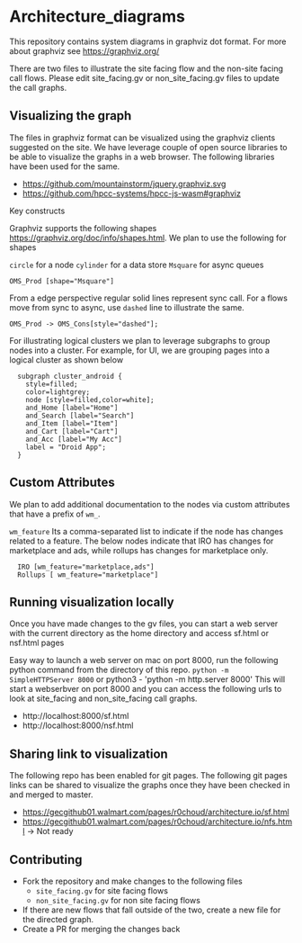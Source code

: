 # Architecture_diagrams

This repository contains system diagrams in graphviz dot format. For more about graphviz see https://graphviz.org/

There are two files to illustrate the site facing flow and the non-site facing call flows. Please edit site_facing.gv or non_site_facing.gv files to update the call graphs.

Visualizing the graph
---------------------
The files in graphviz format can be visualized using the graphviz clients suggested on the site. We have leverage couple of open source libraries to be able to visualize the graphs in a web browser. The following libraries have been used for the same.

* https://github.com/mountainstorm/jquery.graphviz.svg
* https://github.com/hpcc-systems/hpcc-js-wasm#graphviz

Key constructs

Graphviz supports the following shapes https://graphviz.org/doc/info/shapes.html. We plan to use the following for shapes

`circle` for a node
`cylinder` for a data store
`Msquare` for async queues

```
OMS_Prod [shape="Msquare"]
```

From a edge perspective regular solid lines represent sync call. For a flows move from sync to async, use `dashed` line to illustrate the same.

```
OMS_Prod -> OMS_Cons[style="dashed"];
```

For illustrating logical clusters we plan to leverage subgraphs to group nodes into a cluster. For example, for UI, we are grouping pages into a logical cluster as shown below

```
  subgraph cluster_android {
    style=filled;
    color=lightgrey;
    node [style=filled,color=white];
    and_Home [label="Home"]
    and_Search [label="Search"]
    and_Item [label="Item"]
    and_Cart [label="Cart"]
    and_Acc [label="My Acc"]
    label = "Droid App";
  }
```
Custom Attributes
-----------------
We plan to add additional documentation to the nodes via custom attributes that have a prefix of `wm_`. 

`wm_feature`
Its a comma-separated list to indicate if the node has changes related to a feature. The below nodes indicate that IRO has changes for marketplace and ads, while rollups has changes for marketplace only.

```
  IRO [wm_feature="marketplace,ads"]
  Rollups [ wm_feature="marketplace"]
```

Running visualization locally
-----------------------------
Once you have made changes to the gv files, you can start a web server with the current directory as the home directory and access sf.html or nsf.html pages

Easy way to launch a web server on mac on port 8000, run the following python command from the directory of this repo.
`python -m SimpleHTTPServer 8000` or python3 - 'python -m http.server 8000'
This will start a webserbver on port 8000 and you can access the following urls to look at site_facing and non_site_facing call graphs.

* http://localhost:8000/sf.html
* http://localhost:8000/nsf.html

Sharing link to visualization
------------------------------
The following repo has been enabled for git pages. The following git pages links can be shared to visualize the graphs once they have been checked in and merged to master.

* https://gecgithub01.walmart.com/pages/r0choud/architecture.io/sf.html
* https://gecgithub01.walmart.com/pages/r0choud/architecture.io/nfs.html  -> Not ready 


Contributing
------------
* Fork the repository and make changes to the following files
  * `site_facing.gv` for site facing flows
  * `non_site_facing.gv` for non site facing flows
* If there are new flows that fall outside of the two, create a new file for the directed graph.
* Create a PR for merging the changes back


